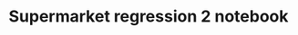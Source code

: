 ---
title: Supermarket regression 2 notebook
weight: 1
variants: +flyte -serverless -byoc -byok
layout: py_example
example_file: /external/unionai-examples/flyte-tutorials/exploratory_data_analysis/exploratory_data_analysis/supermarket_regression_2.ipynb
enforce_run_on_union: false
---